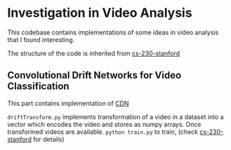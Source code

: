 # Investigation in Video Analysis
This codebase contains implementations of some ideas in video analysis that I found interesting.  

The structure of the code is inherited from
[cs-230-stanford](https://github.com/cs230-stanford/cs230-code-examples/tree/master/tensorflow/vision)


## Convolutional Drift Networks for Video Classification

This part contains implementation of [CDN](https://arxiv.org/abs/1711.01201)

`driftTransform.py` implements transformation of a video in a dataset into a vector which encodes the video and stores as numpy arrays. Once transformed videos are available.
`python train.py` to train, (check  [cs-230-stanford](https://github.com/cs230-stanford/cs230-code-examples/tree/master/tensorflow/vision) for details)
